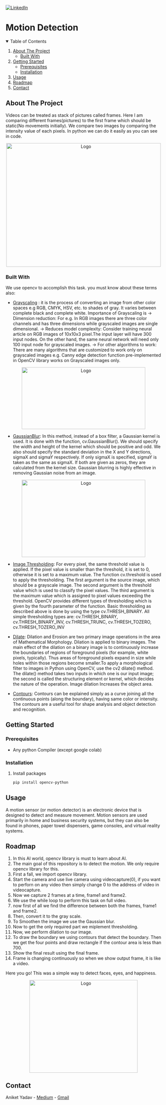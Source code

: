 
[![LinkedIn][linkedin-shield]][linkedin-url]

# Motion Detection

<!-- TABLE OF CONTENTS -->
<details open="open">
  <summary>Table of Contents</summary>
  <ol>
    <li>
      <a href="#about-the-project">About The Project
      </a>
      <ul>
        <li><a href="#built-with">Built With</a></li>
      </ul>
    </li>
    <li>
      <a href="#getting-started">Getting Started</a>
      <ul>
        <li><a href="#prerequisites">Prerequisites</a></li>
        <li><a href="#installation">Installation</a></li>
      </ul>
    </li>
    <li><a href="#usage">Usage</a></li>
    <li><a href="#roadmap">Roadmap</a></li>
    <li><a href="#contact">Contact</a></li>
  </ol>
</details>



<!-- ABOUT THE PROJECT -->
## About The Project
Videos can be treated as stack of pictures called frames. Here I am comparing different frames(pictures) to the first frame which should be static(No movements initially). We compare two images by comparing the intensity value of each pixels. In python we can do it easily as you can see in code.

<p align="center">
<img src="https://pyimagesearch.com/wp-content/uploads/2015/05/animated_motion_02.gif"
 alt="Logo" width="500" height="400">
</p>


### Built With

We use opencv to accomplish this task.
you must know about these terms also:
* [Grayscaling](https://www.geeksforgeeks.org/python-grayscaling-of-images-using-opencv/) : it is the process of converting an image from other color spaces e.g RGB, CMYK, HSV, etc. to shades of gray. It varies between complete black and complete white. Importance of Grayscaling is 
-> Dimension reduction: For e.g. In RGB images there are three color channels and has three dimensions while grayscaled images are single dimensional.
-> Reduces model complexity: Consider training neural article on RGB images of 10x10x3 pixel.The input layer will have 300 input nodes. On the other hand, the same neural network will need only 100 input node for grayscaled images.
-> For other algorithms to work: There are many algorithms that are customized to work only on grayscaled images e.g. Canny edge detection function pre-implemented in OpenCV library works on Grayscaled images only.

<p align="center">
<img src="https://encrypted-tbn0.gstatic.com/images?q=tbn:ANd9GcRcxlaavHWVYhlLbtAgz9shUIgYbG1vkvKurA&usqp=CAUhttps://i.redd.it/vl8nmx8drhh31.jpg"
 alt="Logo" width="400" height="200">
</p>

* [GaussianBlur](https://docs.opencv.org/master/d4/d13/tutorial_py_filtering.html): In this method, instead of a box filter, a Gaussian kernel is used. It is done with the function, cv.GaussianBlur(). We should specify the width and height of the kernel which should be positive and odd. We also should specify the standard deviation in the X and Y directions, sigmaX and sigmaY respectively. If only sigmaX is specified, sigmaY is taken as the same as sigmaX. If both are given as zeros, they are calculated from the kernel size. Gaussian blurring is highly effective in removing Gaussian noise from an image.


<p align="center">
<img src="https://docs.opencv.org/master/gaussian.jpg"
 alt="Logo" width="400" height="250">
</p>

* [Image Thresholding](https://docs.opencv.org/master/d7/d4d/tutorial_py_thresholding.html): For every pixel, the same threshold value is applied. If the pixel value is smaller than the threshold, it is set to 0, otherwise it is set to a maximum value. The function cv.threshold is used to apply the thresholding. The first argument is the source image, which should be a grayscale image. The second argument is the threshold value which is used to classify the pixel values. The third argument is the maximum value which is assigned to pixel values exceeding the threshold. OpenCV provides different types of thresholding which is given by the fourth parameter of the function. Basic thresholding as described above is done by using the type cv.THRESH_BINARY. All simple thresholding types are: cv.THRESH_BINARY, 
cv.THRESH_BINARY_INV, 
cv.THRESH_TRUNC, 
cv.THRESH_TOZERO, 
cv.THRESH_TOZERO_INV

* [Dilate](https://appdividend.com/2020/09/22/python-cv2-dilate-dilation-of-images-using-opencv/): Dilation and Erosion are two primary image operations in the area of Mathematical Morphology.  Dilation is applied to binary images. The main effect of the dilation on a binary image is to continuously increase the boundaries of regions of foreground pixels (for example, white pixels, typically). Thus areas of foreground pixels expand in size while holes within those regions become smaller.To apply a morphological filter to images in Python using OpenCV, use the cv2 dilate() method. The dilate() method takes two inputs in which one is our input image; the second is called the structuring element or kernel, which decides the nature of the operation. Image dilation Increases the object area.
* [Contours](https://docs.opencv.org/master/d4/d73/tutorial_py_contours_begin.html): Contours can be explained simply as a curve joining all the continuous points (along the boundary), having same color or intensity. The contours are a useful tool for shape analysis and object detection and recognition.


<!-- GETTING STARTED -->
## Getting Started

### Prerequisites
* Any python Compiler (except google colab)

### Installation

1. Install packages
   ```sh
   pip install opencv-python
   ```



<!-- USAGE EXAMPLES -->
## Usage
A motion sensor (or motion detector) is an electronic device that is designed to detect and measure movement. Motion sensors are used primarily in home and business security systems, but they can also be found in phones, paper towel dispensers, game consoles, and virtual reality systems.



<!-- ROADMAP -->
## Roadmap

1. In this AI world, opencv library is must to learn about AI. 
2. The main goal of this repository is to detect the motion. We only require opencv library for this.
3. First a fall, we import opencv library.
4. Start the camera and use live camera using videocapture(0), if you want to perforn on any video then simply change 0 to the address of video in videocapture.
5. Now we capture 2 frames at a time, frame1 and frame2.
6. We use the while loop to perform this task on full video.
7. now first of all we find the difference between both the frames, frame1 and frame2.
8. Then, convert it to the gray scale.
9. To Smoothen the image we use the Gaussian blur.
10. Now to get the only required part we miplement thresholding.
11. Now, we perform dilation to our image.
12. To draw the boundary we using contours that detect the boundary. Then we get the four points and draw rectangle if the contour area is less than 700.
13. Show the final result using the final frame.
14. Frame is changing continuously so when we show output frame, it is like a video.

Here you go! This was a simple way to detect faces, eyes, and happiness.
<p align="center">
<img src="https://media4.giphy.com/media/xT5LMpZ7qbNJNFRvck/giphy.gif"
 alt="Logo" width="350" height="300">
</p>

## Contact

Aniket Yadav - [Medium](https://aniketyadavv.medium.com/) - [Gmail](https://yadavaniket0820gmail.com/)
<!-- MARKDOWN LINKS & IMAGES -->
<!-- https://www.markdownguide.org/basic-syntax/#reference-style-links -->
[linkedin-shield]: https://img.shields.io/badge/-LinkedIn-black.svg?style=for-the-badge&logo=linkedin&colorB=555
[linkedin-url]: https://www.linkedin.com/in/aniket-yadav-2008/
